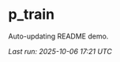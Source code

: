 # p_train

Auto-updating README demo.

<!--START_SECTION:status-->
_Last run: 2025-10-06 17:21 UTC_
<!--END_SECTION:status-->





































































































































































































































































































































































































































































































































































































































































































































































































































































































































































































































